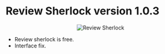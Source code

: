 # Review Sherlock version 1.0.3

<p align="center">
<img src="http://www.rbcafe.com/wp-content/uploads/img_rsf_272.png" alt="Review Sherlock">
</p>

- Review sherlock is free.
- Interface fix.
